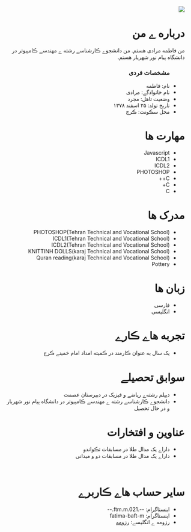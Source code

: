 <div dir="rtl">
  <img src="https://avatars3.githubusercontent.com/u/72304024?s=400&u=8144d72e95648926d30333c01886c0d7ef860f3b&v=4" />
  <h1> درباره ے من</h1>
  <p> من فاطمه مرادی هستم. من دانشجوے ڪارشناسے رشته ے مهندسے ڪامپیوتر در دانشگاه پیام نور شهریار هستم.</p>
  
  <ul>
    <h3> مشخصات فردی</h3>
  <li>نام: فاطمه</li>
  <li>نام خانوادگے: مرادی</li>
  <li>وضعیت تاهل: مجرد</li>
  <li>تاریخ تولد: ۲۵ اسفند ۱۳۷۸</li>
  <li>محل سڪونت: ڪرج</li>
</ul>

  
<h1>مهارت ها</h1>

<ul>
  <li>Javascript</li>
  <li>ICDL1</li>
  <li>ICDL2</li>
  <li>PHOTOSHOP</li>
  <li>C++</li>
  <li>C+</li>
  <li>C</li>
</ul>

<h1> مدرک ها</h1>
<ul>
  <li>PHOTOSHOP(Tehran Technical and Vocational School)</li>
  <li>ICDL1(Tehran Technical and Vocational School)</li>
  <li>ICDL2(Tehran Technical and Vocational School)</li>
  <li>KNITTINH DOLLS(karaj Technical and Vocational School)</li>
  <li>Quran reading(karaj Technical and Vocational School)</li>
  <li>Pottery</li>
</ul>

<h1> زبان ها</h1>
<ul>
  <li>فارسی</li>
  <li>انگلیسی</li>
</ul>

<h1> تجربه هاے ڪارے </h1>
<ul>
   <li>یک سال به عنوان ڪارمند در ڪمیته امداد امام خمینے ڪرج</li>
</ul>

<h1> سوابق تحصیلے </h1>
<ul>
   <li> دیپلم رشته‌ے ریاضے و فیزیک در دبیرستان عصمت</li>
   <li> دانشجوے ڪارشناسے رشته ے مهندسے ڪامپیوتر در دانشگاه پیام نور شهریار و در حال تحصیل</li>
</ul>

<h1> عناوین و افتخارات </h1>
<ul>
   <li> داراے یک مدال طلا در مسابقات تڪواندو</li>
   <li> داراے یک مدال طلا در مسابقات دو و میدانی</li>
</ul>
<br/>

<h1> سایر حساب هاے ڪاربرے </h1>
<ul>
  <li> اینستاگرام: --.ftm.m.021.--
  <li> اینستاگرام: fatima-baft-m
  <li>رزومه ے انگلیسے: <a href="https://ftemeh021.github.io/algorithm.github.io/"> رزومه </a></li>
</ul>
